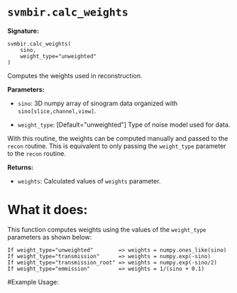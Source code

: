 # ``svmbir.calc_weights``

**Signature:**

	svmbir.calc_weights( 
		sino, 
		weight_type="unweighted"
	) 

Computes the weights used in reconstruction. 

**Parameters:**

 * ``sino``: 3D numpy array of sinogram data organized with ``sino[slice,channel,view]``.

 * ``weight_type``: [Default="unweighted"] Type of noise model used for data. 

With this routine, the weights can be computed manually and passed to the ``recon`` routine. This is equivalent to only passing the ``weight_type`` parameter to the ``recon`` routine.
	
**Returns:**

 * ``weights``: Calculated values of ``weights`` parameter.

# What it does:

This function computes weights using the values of the ``weight_type`` parameters as shown below:

	If weight_type="unweighted"        => weights = numpy.ones_like(sino)
	If weight_type="transmission"      => weights = numpy.exp(-sino)
	If weight_type="transmission_root" => weights = numpy.exp(-sino/2)
	If weight_type="emmission"         => weights = 1/(sino + 0.1)

#Example Usage:
